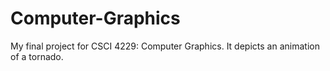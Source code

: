 Computer-Graphics
=================

My final project for CSCI 4229: Computer Graphics. It depicts an animation of a tornado.